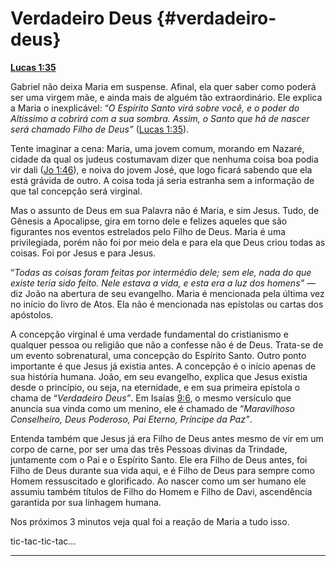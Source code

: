 # Verdadeiro Deus {#verdadeiro-deus}

[**Lucas 1:35**](http://bibliaonline.com.br/acf/lc/1/35)

Gabriel não deixa Maria em suspense. Afinal, ela quer saber como poderá ser uma virgem mãe, e ainda mais de alguém tão extraordinário. Ele explica a Maria o inexplicável: “_O Espírito Santo virá sobre você, e o poder do Altíssimo a cobrirá com a sua sombra. Assim, o Santo que há de nascer será chamado Filho de Deus”_ ([Lucas 1:35](http://bibliaonline.com.br/acf/lc/1/35)).

Tente imaginar a cena: Maria, uma jovem comum, morando em Nazaré, cidade da qual os judeus costumavam dizer que nenhuma coisa boa podia vir dali ([Jo 1:46](http://bibliaonline.com.br/acf/jo/1/46)), e noiva do jovem José, que logo ficará sabendo que ela está grávida de outro. A coisa toda já seria estranha sem a informação de que tal concepção será virginal.

Mas o assunto de Deus em sua Palavra não é Maria, e sim Jesus. Tudo, de Gênesis a Apocalipse, gira em torno dele e felizes aqueles que são figurantes nos eventos estrelados pelo Filho de Deus. Maria é uma privilegiada, porém não foi por meio dela e para ela que Deus criou todas as coisas. Foi por Jesus e para Jesus.

“_Todas as coisas foram feitas por intermédio dele; sem ele, nada do que existe teria sido feito. Nele estava a vida, e esta era a luz dos homens”_ — diz João na abertura de seu evangelho. Maria é mencionada pela última vez no início do livro de Atos. Ela não é mencionada nas epístolas ou cartas dos apóstolos.

A concepção virginal é uma verdade fundamental do cristianismo e qualquer pessoa ou religião que não a confesse não é de Deus. Trata-se de um evento sobrenatural, uma concepção do Espírito Santo. Outro ponto importante é que Jesus já existia antes. A concepção é o início apenas de sua história humana. João, em seu evangelho, explica que Jesus existia desde o princípio, ou seja, na eternidade, e em sua primeira epístola o chama de “_Verdadeiro Deus”_. Em Isaías [9:6](http://bibliaonline.com.br/acf/is/9/6), o mesmo versículo que anuncia sua vinda como um menino, ele é chamado de “_Maravilhoso Conselheiro, Deus Poderoso, Pai Eterno, Príncipe da Paz”_.

Entenda também que Jesus já era Filho de Deus antes mesmo de vir em um corpo de carne, por ser uma das três Pessoas divinas da Trindade, juntamente com o Pai e o Espírito Santo. Ele era Filho de Deus antes, foi Filho de Deus durante sua vida aqui, e é Filho de Deus para sempre como Homem ressuscitado e glorificado. Ao nascer como um ser humano ele assumiu também títulos de Filho do Homem e Filho de Davi, ascendência garantida por sua linhagem humana.

Nos próximos 3 minutos veja qual foi a reação de Maria a tudo isso.

tic-tac-tic-tac...

*****